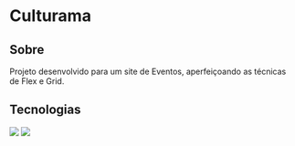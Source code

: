 <h1>Culturama</h1>

<h2> Sobre</h2>
<p>Projeto desenvolvido para um site de Eventos, aperfeiçoando as técnicas de Flex e Grid.</p>

##  Tecnologias
<div>
  <img src="https://img.shields.io/badge/HTML-239120?style=for-the-badge&logo=html5&logoColor=white"> <!-- Badge HTML -->
  <img src="https://img.shields.io/badge/CSS-239120?&style=for-the-badge&logo=css3&logoColor=white"> <!-- Badge CSS -->

</div> <br> <br>


